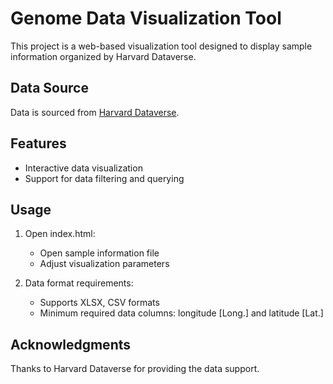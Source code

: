 # Genome Data Visualization Tool

This project is a web-based visualization tool designed to display sample information organized by Harvard Dataverse.

## Data Source

Data is sourced from [Harvard Dataverse](https://dataverse.harvard.edu/dataset.xhtml?persistentId=doi:10.7910/DVN/FFIDCW).

## Features

- Interactive data visualization
- Support for data filtering and querying

## Usage

1. Open index.html:
   - Open sample information file
   - Adjust visualization parameters

2. Data format requirements:
   - Supports XLSX, CSV formats
   - Minimum required data columns: longitude [Long.] and latitude [Lat.]

## Acknowledgments

Thanks to Harvard Dataverse for providing the data support.
